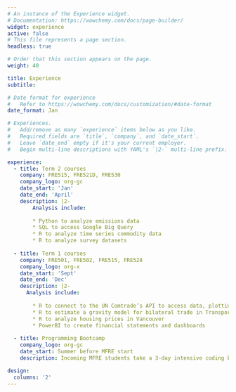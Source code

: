 ```yaml
---
# An instance of the Experience widget.
# Documentation: https://wowchemy.com/docs/page-builder/
widget: experience
active: false
# This file represents a page section.
headless: true

# Order that this section appears on the page.
weight: 40

title: Experience
subtitle:

# Date format for experience
#   Refer to https://wowchemy.com/docs/customization/#date-format
date_format: Jan

# Experiences.
#   Add/remove as many `experience` items below as you like.
#   Required fields are `title`, `company`, and `date_start`.
#   Leave `date_end` empty if it's your current employer.
#   Begin multi-line descriptions with YAML's `|2-` multi-line prefix.

experience:
  - title: Term 2 courses
    company: FRE515, FRE521D, FRE530
    company_logo: org-gc
    date_start: 'Jan'
    date_end: 'April'
    description: |2-
        Analysis include:
        
        * Python to analyze emissions data
        * SQL to access Google Big Query
        * R to analyze time series commodity data
        * R to analyze survey datasets
        
  - title: Term 1 courses
    company: FRE501, FRE502, FRE515, FRE528
    company_logo: org-x
    date_start: 'Sept'
    date_end: 'Dec'
    description: |2-
      Analysis include:
        
        * R to connect to the UN Comtrade’s API to access data, plotting data and analyzing data to demonstrate law of one price
        * R to estimate a gravity model for bilateral trade in Transport Services (TSP) 
        * R to analyze housing prices in Vancouver
        * PowerBI to create financial statements and dashboards
      
  - title: Programming Bootcamp
    company_logo: org-gc
    date_start: Summer before MFRE start
    description: Incoming MFRE students take a 3-day intensive coding bootcamp to bring them up to quality required to succeed in the program

design:
  columns: '2'
---
```

